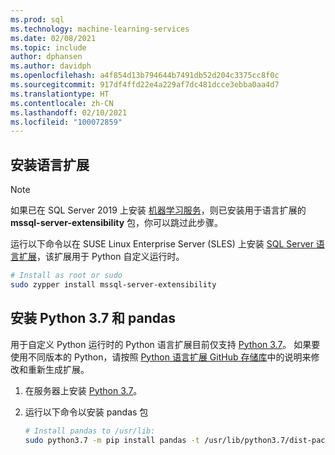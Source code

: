 ```yaml
---
ms.prod: sql
ms.technology: machine-learning-services
ms.date: 02/08/2021
ms.topic: include
author: dphansen
ms.author: davidph
ms.openlocfilehash: a4f854d13b794644b7491db52d204c3375cc8f0c
ms.sourcegitcommit: 917df4ffd22e4a229af7dc481dcce3ebba0aa4d7
ms.translationtype: HT
ms.contentlocale: zh-CN
ms.lasthandoff: 02/10/2021
ms.locfileid: "100072859"
---
```

## <a name="install-language-extensions"></a>安装语言扩展

> [!NOTE]
> 如果已在 SQL Server 2019 上安装 [机器学习服务](../../sql-server-machine-learning-services.md)，则已安装用于语言扩展的 **mssql-server-extensibility** 包，你可以跳过此步骤。

运行以下命令以在 SUSE Linux Enterprise Server (SLES) 上安装 [SQL Server 语言扩展](../../../language-extensions/language-extensions-overview.md)，该扩展用于 Python 自定义运行时。

```bash
# Install as root or sudo
sudo zypper install mssql-server-extensibility
```

## <a name="install-python-37-and-pandas"></a>安装 Python 3.7 和 pandas

用于自定义 Python 运行时的 Python 语言扩展目前仅支持 [Python 3.7](https://www.python.org/)。 如果要使用不同版本的 Python，请按照 [Python 语言扩展 GitHub 存储库](https://github.com/microsoft/sql-server-language-extensions/tree/master/language-extensions/python)中的说明来修改和重新生成扩展。

1. 在服务器上安装 [Python 3.7](https://www.python.org/)。

1. 运行以下命令以安装 pandas 包

    ```bash
    # Install pandas to /usr/lib:
    sudo python3.7 -m pip install pandas -t /usr/lib/python3.7/dist-packages
    ```
